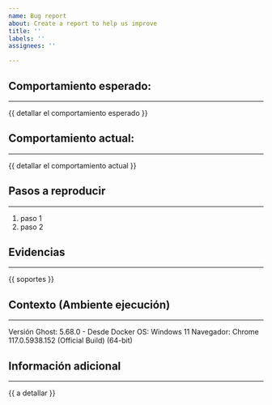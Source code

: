 ```yaml
---
name: Bug report
about: Create a report to help us improve
title: ''
labels: ''
assignees: ''

---
```


## Comportamiento esperado:
----
{{ detallar el comportamiento esperado }}

## Comportamiento actual:
----
{{ detallar el comportamiento actual }}

## Pasos a reproducir
----
1. paso 1
2. paso 2

## Evidencias
----

{{ soportes }}

## Contexto (Ambiente ejecución)
----
Versión Ghost: 5.68.0 - Desde Docker
OS: Windows 11
Navegador: Chrome 117.0.5938.152 (Official Build) (64-bit)

## Información adicional
----

{{  a detallar }}
